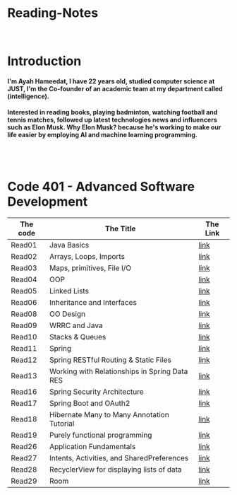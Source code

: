 # Reading-Notes

<br>

# Introduction
#### I'm Ayah Hameedat, I have 22 years old, studied computer science at JUST, I'm the Co-founder of an academic team at my department called (intelligence).

#### Interested in reading books, playing badminton, watching football and tennis matches, followed up latest technologies news and influencers such as Elon Musk. Why Elon Musk? because he's working to make our life easier by employing AI and machine learning programming.

<br>
<br>

# **Code 401 - Advanced Software Development**

The code | The Title | The Link
------ | ------|------
Read01 | Java Basics | [link](https://ayahhameedat.github.io/reading-notes/Read01)
Read02 | Arrays, Loops, Imports | [link](https://ayahhameedat.github.io/reading-notes/Read02)
Read03 | Maps, primitives, File I/O | [link](https://ayahhameedat.github.io/reading-notes/Read03)
Read04 | OOP | [link](https://ayahhameedat.github.io/reading-notes/Read04)
Read05 | Linked Lists | [link](https://ayahhameedat.github.io/reading-notes/Read05)
Read06 | Inheritance and Interfaces |[link](https://ayahhameedat.github.io/reading-notes/Read06)
Read08 | OO Design |[link](https://ayahhameedat.github.io/reading-notes/Read08)
Read09 | WRRC and Java |[link](https://ayahhameedat.github.io/reading-notes/Read09)
Read10 | Stacks & Queues |[link](https://ayahhameedat.github.io/reading-notes/Read10)
Read11 | Spring |[link](https://ayahhameedat.github.io/reading-notes/Read11)
Read12 | Spring RESTful Routing & Static Files |[link](https://ayahhameedat.github.io/reading-notes/Read12)
Read13 | Working with Relationships in Spring Data RES |[link](https://ayahhameedat.github.io/reading-notes/Read13)
Read16 | Spring Security Architecture |[link](https://ayahhameedat.github.io/reading-notes/Read16)
Read17 | Spring Boot and OAuth2 |[link](https://ayahhameedat.github.io/reading-notes/Read17)
Read18 | Hibernate Many to Many Annotation Tutorial |[link](https://ayahhameedat.github.io/reading-notes/Read18)
Read19 | Purely functional programming |[link](https://ayahhameedat.github.io/reading-notes/Read19)
Read26 | Application Fundamentals |[link](https://ayahhameedat.github.io/reading-notes/Read26)
Read27 | Intents, Activities, and SharedPreferences |[link](https://ayahhameedat.github.io/reading-notes/Read27)
Read28 | RecyclerView for displaying lists of data |[link](https://ayahhameedat.github.io/reading-notes/Read28)
Read29 | Room |[link](https://ayahhameedat.github.io/reading-notes/Read29)

